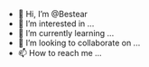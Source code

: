 - 👋 Hi, I’m @Bestear
- 👀 I’m interested in ...
- 🌱 I’m currently learning ...
- 💞️ I’m looking to collaborate on ...
- 📫 How to reach me ...

<!---
Bestear/Bestear is a ✨ special ✨ repository because its `README.md` (this file) appears on your GitHub profile.
You can click the Preview link to take a look at your changes.
--->
